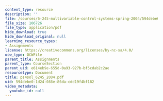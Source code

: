 ```yaml
---
content_type: resource
description: ''
file: /courses/6-245-multivariable-control-systems-spring-2004/594debe01d24088e86dacdd19f4bf182_ps4sol_6245_2004.pdf
file_size: 106726
file_type: application/pdf
hide_download: true
hide_download_original: null
learning_resource_types:
- Assignments
license: https://creativecommons.org/licenses/by-nc-sa/4.0/
ocw_type: OCWFile
parent_title: Assignments
parent_type: CourseSection
parent_uid: e614eb9e-655d-0a93-927b-bf5cdab2c2ae
resourcetype: Document
title: ps4sol_6245_2004.pdf
uid: 594debe0-1d24-088e-86da-cdd19f4bf182
video_metadata:
  youtube_id: null
---
```

